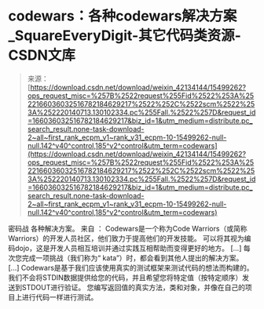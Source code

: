 <!--yml
category: codewars
date: 2022-08-13 11:26:35
-->

# codewars：各种codewars解决方案_SquareEveryDigit-其它代码类资源-CSDN文库

> 来源：[https://download.csdn.net/download/weixin_42134144/15499262?ops_request_misc=%257B%2522request%255Fid%2522%253A%2522166036032516782184629217%2522%252C%2522scm%2522%253A%252220140713.130102334.pc%255Fall.%2522%257D&request_id=166036032516782184629217&biz_id=1&utm_medium=distribute.pc_search_result.none-task-download-2~all~first_rank_ecpm_v1~rank_v31_ecpm-10-15499262-null-null.142^v40^control,185^v2^control&utm_term=codewars](https://download.csdn.net/download/weixin_42134144/15499262?ops_request_misc=%257B%2522request%255Fid%2522%253A%2522166036032516782184629217%2522%252C%2522scm%2522%253A%252220140713.130102334.pc%255Fall.%2522%257D&request_id=166036032516782184629217&biz_id=1&utm_medium=distribute.pc_search_result.none-task-download-2~all~first_rank_ecpm_v1~rank_v31_ecpm-10-15499262-null-null.142^v40^control,185^v2^control&utm_term=codewars)

密码战 各种解决方案。 来自 ： Codewars是一个称为Code Warriors（或简称Warriors）的开发人员社区，他们致力于提高他们的开发技能。 可以将其视为编码dojo，这是开发人员相互培训并通过实践互相帮助而变得更好的地方。 [...] 每次您完成一项挑战（我们称为“ kata”）时，都会看到其他人提出的解决方案。 [...] Codewars是基于我们应该使用真实的测试框架来测试代码的想法而构建的。 我们不会将STDIN数据提供给您的代码，并且希望您将特定值（按特定顺序）发送到STDOUT进行验证。 您编写返回值的真实方法，类和对象，并像在自己的项目上进行代码一样进行测试。